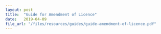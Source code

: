 ```yaml
---
layout: post
title:  "Guide for Amendment of Licence"
date:   2019-04-09
file_url: "/files/resources/guides/guide-amendment-of-licence.pdf"
---
```

